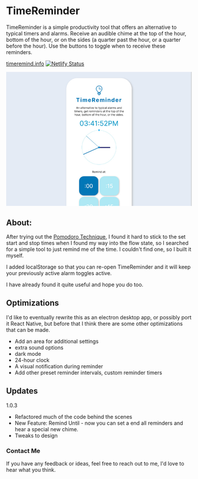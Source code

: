 # TimeReminder

TimeReminder is a simple productivity tool that offers an alternative to typical timers and alarms. Receive an audible chime at the top of the hour, bottom of the hour, or on the sides (a quarter past the hour, or a quarter before the hour). Use the buttons to toggle when to receive these reminders.

[timeremind.info](https://timeremind.info)
[![Netlify Status](https://api.netlify.com/api/v1/badges/c03b6f87-5f32-4174-9d6c-1a013690901a/deploy-status)](https://app.netlify.com/sites/time-reminder/deploys)

![TimeReminder Screenshot](/src/time-reminder-screenshot.jpg)

## About:

After trying out the [Pomodoro Technique](https://en.wikipedia.org/wiki/Pomodoro_Technique), I found it hard to stick to the set start and stop times when I found my way into the flow state, so I searched for a simple tool to just remind me of the time. I couldn't find one, so I built it myself.

I added localStorage so that you can re-open TimeReminder and it will keep your previously active alarm toggles active.

I have already found it quite useful and hope you do too.

## Optimizations

I'd like to eventually rewrite this as an electron desktop app, or possibly port it React Native, but before that I think there are some other optimizations that can be made.

- Add an area for additional settings
- extra sound options
- dark mode
- 24-hour clock
- A visual notification during reminder
- Add other preset reminder intervals, custom reminder timers

## Updates

1.0.3
- Refactored much of the code behind the scenes
- New Feature: Remind Until - now you can set a end all reminders and hear a special new chime.
- Tweaks to design

### Contact Me

If you have any feedback or ideas, feel free to reach out to me, I'd love to hear what you think.

